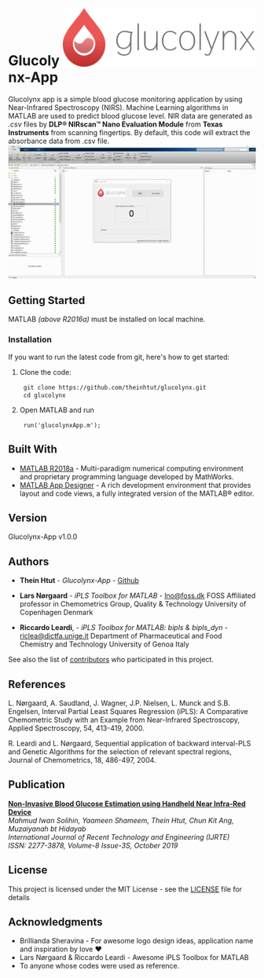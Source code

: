 <img src="./imgs/glucolynx-logo-hor.png" alt="glucolynx logo" title="TESTful API" align="right" height="120" />
<br>
<br>
<br>


# Glucolynx-App

Glucolynx app is a simple blood glucose monitoring application by using Near-Infrared Spectroscopy (NIRS). Machine Learning algorithms in MATLAB are used to predict blood glucose level.
NIR data are generated as *.csv* files by **DLP® NIRscan™ Nano Evaluation Module** from **Texas Instruments** from scanning fingertips. By default, this code will extract the absorbance data from .csv file.  
![](imgs/run-app.gif)



## Getting Started

MATLAB *(above R2016a)* must be installed on local machine.

### Installation

If you want to run the latest code from git, here's how to get started:

1. Clone the code:

        git clone https://github.com/theinhtut/glucolynx.git
        cd glucolynx


2. Open MATLAB and run

        run('glucolynxApp.m');

## Built With

* [MATLAB R2018a](https://www.mathworks.com/) - Multi-paradigm numerical computing environment and proprietary programming language developed by MathWorks.
* [MATLAB App Designer](https://www.mathworks.com/products/matlab/app-designer.html) - A rich development environment that provides layout and code views, a fully integrated version of the MATLAB® editor.

## Version
Glucolynx-App v1.0.0

## Authors
* **Thein Htut** - *Glucolynx-App* - [Github](https://github.com/theinhtut)
* **Lars Nørgaard** - *iPLS Toolbox for MATLAB* - lno@foss.dk
FOSS Affiliated professor in Chemometrics Group,
Quality & Technology University of Copenhagen Denmark

* **Riccardo Leardi**, - *iPLS Toolbox for MATLAB: bipls & bipls_dyn* -  riclea@dictfa.unige.it
Department of Pharmaceutical and Food Chemistry and Technology University of Genoa Italy

See also the list of [contributors](https://github.com/theinhtut/glucolynx/graphs/contributors) who participated in this project.

## References
L. Nørgaard, A. Saudland, J. Wagner, J.P. Nielsen, L. Munck and S.B. Engelsen, Interval Partial Least Squares Regression (iPLS): A Comparative Chemometric Study with an Example from Near-Infrared Spectroscopy, Applied Spectroscopy, 54, 413-419, 2000.

R. Leardi and L. Nørgaard, Sequential application of backward interval-PLS and Genetic Algorithms for the selection of relevant spectral regions, Journal of Chemometrics, 18, 486-497, 2004.

## Publication
**[Non-Invasive Blood Glucose Estimation using Handheld Near Infra-Red Device](https://www.ijrte.org/wp-content/uploads/papers/v8i3S/C10041083S19.pdf)**  
_Mahmud Iwan Solihin, Yaameen Shameem, Thein Htut, Chun Kit Ang, Muzaiyanah bt Hidayab  
International Journal of Recent Technology and Engineering (IJRTE)  
ISSN: 2277-3878, Volume-8 Issue-3S, October 2019_

## License
This project is licensed under the MIT License - see the [LICENSE](LICENSE) file for details


## Acknowledgments
* Brillianda Sheravina - For awesome logo design ideas, application name and inspiration by love ❤
* Lars Nørgaard & Riccardo Leardi - Awesome iPLS Toolbox for MATLAB
* To anyone whose codes were used as reference.
